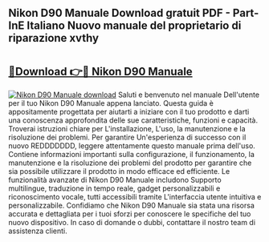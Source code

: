 ## Nikon D90 Manuale Download gratuit PDF - Part-InE Italiano Nuovo manuale del proprietario di riparazione xvthy

# <h2><a href="http://df9zuml.blite.top/?on=Nikon+D90+Manuale">🔗Download 👉🔴 Nikon D90 Manuale</a></h2>

[![Nikon D90 Manuale download](https://i.imgur.com/lujVjoI.png)](http://df9zuml.blite.top/?on=Nikon+D90+Manuale)
Saluti e benvenuto nel manuale Dell'utente per il tuo Nikon D90 Manuale appena lanciato. Questa guida è appositamente progettata per aiutarti a iniziare con il tuo prodotto e darti una conoscenza approfondita delle sue caratteristiche, funzioni e capacità. Troverai istruzioni chiare per L'installazione, L'uso, la manutenzione e la risoluzione dei problemi. Per garantire Un'esperienza di successo con il nuovo REDDDDDDD, leggere attentamente questo manuale prima dell'uso. Contiene informazioni importanti sulla configurazione, il funzionamento, la manutenzione e la risoluzione dei problemi del prodotto per garantire che sia possibile utilizzare il prodotto in modo efficace ed efficiente. Le funzionalità avanzate di Nikon D90 Manuale includono Supporto multilingue, traduzione in tempo reale, gadget personalizzabili e riconoscimento vocale, tutti accessibili tramite L'interfaccia utente intuitiva e personalizzabile. Confidiamo che Nikon D90 Manuale sia stata una risorsa accurata e dettagliata per i tuoi sforzi per conoscere le specifiche del tuo nuovo dispositivo. In caso di domande o dubbi, contattare il nostro team di assistenza clienti.
